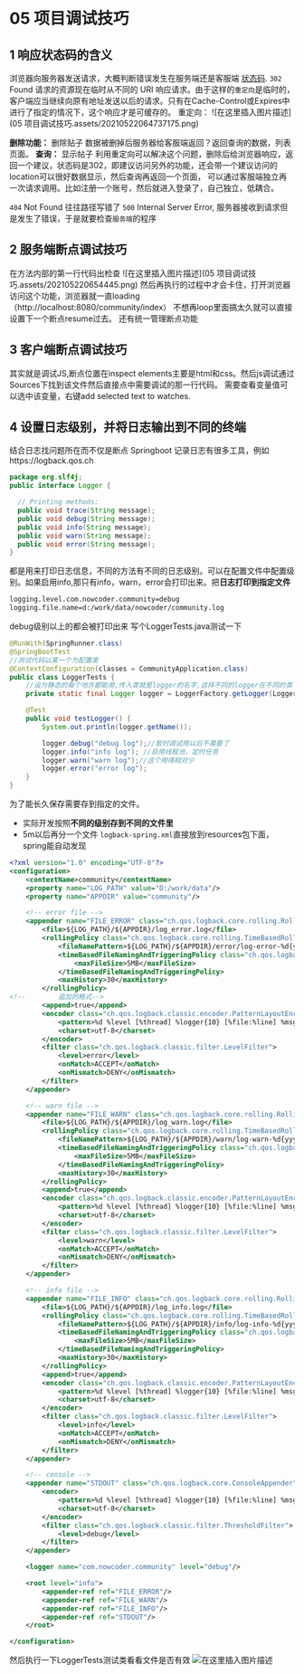 # 05 项目调试技巧

##	1 响应状态码的含义
浏览器向服务器发送请求，大概判断错误发生在服务端还是客服端
[状态码](https://developer.mozilla.org/zh-CN/docs/Web/HTTP/Status).
`302` Found
请求的资源现在临时从不同的 URI 响应请求。由于这样的`重定向`是临时的，客户端应当继续向原有地址发送以后的请求。只有在Cache-Control或Expires中进行了指定的情况下，这个响应才是可缓存的。
重定向：
![在这里插入图片描述](05 项目调试技巧.assets/20210522064737175.png)

**删除功能：** 删除贴子
数据被删掉后服务器给客服端返回？返回查询的数据，列表页面。
**查询：** 显示帖子
利用重定向可以解决这个问题，删除后给浏览器响应，返回一个建议，状态码是302，即建议访问另外的功能，还会带一个建议访问的location可以很好数据显示，然后查询再返回一个页面， 可以通过客服端独立再一次请求调用。比如注册一个账号，然后就进入登录了，自己独立，低耦合。 

`404` Not Found 往往路径写错了 
`500` Internal Server Error, 服务器接收到请求但是发生了错误，于是就要检查`服务端`的程序

##	2 服务端断点调试技巧
在方法内部的第一行代码出检查
![在这里插入图片描述](05 项目调试技巧.assets/202105220654445.png)
然后再执行的过程中才会卡住，打开浏览器访问这个功能，浏览器就一直loading（http://localhost:8080/community/index）
不想再loop里面搞太久就可以直接设置下一个断点resume过去。 
还有统一管理断点功能

##	3 客户端断点调试技巧
其实就是调试JS,断点位置在inspect
elements主要是html和css。然后js调试通过Sources下找到该文件然后直接点中需要调试的那一行代码。
需要查看变量值可以选中该变量，右键add selected text to watches.  

##	4 设置日志级别，并将日志输出到不同的终端
结合日志找问题所在而不仅是断点
Springboot 记录日志有很多工具，例如https://logback.qos.ch

```java
package org.slf4j; 
public interface Logger {

  // Printing methods: 
  public void trace(String message);
  public void debug(String message);
  public void info(String message); 
  public void warn(String message); 
  public void error(String message); 
}
```
都是用来打印日志信息，不同的方法有不同的日志级别。可以在配置文件中配置级别。如果启用info,那只有info，warn，error会打印出来。把**日志打印到指定文件**


```xml
logging.level.com.nowcoder.community=debug
logging.file.name=d:/work/data/nowcoder/community.log
```
debug级别以上的都会被打印出来
写个LoggerTests.java测试一下

```java
@RunWith(SpringRunner.class)
@SpringBootTest
//测试代码以某一个为配置类
@ContextConfiguration(classes = CommunityApplication.class)
public class LoggerTests {
    //设为静态的每个地方都能用,传入类就是logger的名字,这样不同的logger在不同的类下就有区别，就能知道是哪里的logger
    private static final Logger logger = LoggerFactory.getLogger(LoggerTests.class);

    @Test
    public void testLogger() {
        System.out.println(logger.getName());

        logger.debug("debug log");//暂时调试用以后不需要了
        logger.info("info log"); //启用线程池，定时任务
        logger.warn("warn log");//这个用得相对少
        logger.error("error log");
    }
}
```
为了能长久保存需要存到指定的文件。
- 实际开发按照**不同的级别存到不同的文件里**
- 5m以后再分一个文件
`logback-spring.xml`直接放到resources包下面，spring能自动发现

```xml
<?xml version="1.0" encoding="UTF-8"?>
<configuration>
    <contextName>community</contextName>
    <property name="LOG_PATH" value="D:/work/data"/>
    <property name="APPDIR" value="community"/>

    <!-- error file -->
    <appender name="FILE_ERROR" class="ch.qos.logback.core.rolling.RollingFileAppender">
        <file>${LOG_PATH}/${APPDIR}/log_error.log</file>
        <rollingPolicy class="ch.qos.logback.core.rolling.TimeBasedRollingPolicy">
            <fileNamePattern>${LOG_PATH}/${APPDIR}/error/log-error-%d{yyyy-MM-dd}.%i.log</fileNamePattern>
            <timeBasedFileNamingAndTriggeringPolicy class="ch.qos.logback.core.rolling.SizeAndTimeBasedFNATP">
                <maxFileSize>5MB</maxFileSize>
            </timeBasedFileNamingAndTriggeringPolicy>
            <maxHistory>30</maxHistory>
        </rollingPolicy>
<!--        追加的格式-->
        <append>true</append>
        <encoder class="ch.qos.logback.classic.encoder.PatternLayoutEncoder">
            <pattern>%d %level [%thread] %logger{10} [%file:%line] %msg%n</pattern>
            <charset>utf-8</charset>
        </encoder>
        <filter class="ch.qos.logback.classic.filter.LevelFilter">
            <level>error</level>
            <onMatch>ACCEPT</onMatch>
            <onMismatch>DENY</onMismatch>
        </filter>
    </appender>

    <!-- warn file -->
    <appender name="FILE_WARN" class="ch.qos.logback.core.rolling.RollingFileAppender">
        <file>${LOG_PATH}/${APPDIR}/log_warn.log</file>
        <rollingPolicy class="ch.qos.logback.core.rolling.TimeBasedRollingPolicy">
            <fileNamePattern>${LOG_PATH}/${APPDIR}/warn/log-warn-%d{yyyy-MM-dd}.%i.log</fileNamePattern>
            <timeBasedFileNamingAndTriggeringPolicy class="ch.qos.logback.core.rolling.SizeAndTimeBasedFNATP">
                <maxFileSize>5MB</maxFileSize>
            </timeBasedFileNamingAndTriggeringPolicy>
            <maxHistory>30</maxHistory>
        </rollingPolicy>
        <append>true</append>
        <encoder class="ch.qos.logback.classic.encoder.PatternLayoutEncoder">
            <pattern>%d %level [%thread] %logger{10} [%file:%line] %msg%n</pattern>
            <charset>utf-8</charset>
        </encoder>
        <filter class="ch.qos.logback.classic.filter.LevelFilter">
            <level>warn</level>
            <onMatch>ACCEPT</onMatch>
            <onMismatch>DENY</onMismatch>
        </filter>
    </appender>

    <!-- info file -->
    <appender name="FILE_INFO" class="ch.qos.logback.core.rolling.RollingFileAppender">
        <file>${LOG_PATH}/${APPDIR}/log_info.log</file>
        <rollingPolicy class="ch.qos.logback.core.rolling.TimeBasedRollingPolicy">
            <fileNamePattern>${LOG_PATH}/${APPDIR}/info/log-info-%d{yyyy-MM-dd}.%i.log</fileNamePattern>
            <timeBasedFileNamingAndTriggeringPolicy class="ch.qos.logback.core.rolling.SizeAndTimeBasedFNATP">
                <maxFileSize>5MB</maxFileSize>
            </timeBasedFileNamingAndTriggeringPolicy>
            <maxHistory>30</maxHistory>
        </rollingPolicy>
        <append>true</append>
        <encoder class="ch.qos.logback.classic.encoder.PatternLayoutEncoder">
            <pattern>%d %level [%thread] %logger{10} [%file:%line] %msg%n</pattern>
            <charset>utf-8</charset>
        </encoder>
        <filter class="ch.qos.logback.classic.filter.LevelFilter">
            <level>info</level>
            <onMatch>ACCEPT</onMatch>
            <onMismatch>DENY</onMismatch>
        </filter>
    </appender>

    <!-- console -->
    <appender name="STDOUT" class="ch.qos.logback.core.ConsoleAppender">
        <encoder>
            <pattern>%d %level [%thread] %logger{10} [%file:%line] %msg%n</pattern>
            <charset>utf-8</charset>
        </encoder>
        <filter class="ch.qos.logback.classic.filter.ThresholdFilter">
            <level>debug</level>
        </filter>
    </appender>

    <logger name="com.nowcoder.community" level="debug"/>

    <root level="info">
        <appender-ref ref="FILE_ERROR"/>
        <appender-ref ref="FILE_WARN"/>
        <appender-ref ref="FILE_INFO"/>
        <appender-ref ref="STDOUT"/>
    </root>

</configuration>
```
然后执行一下LoggerTests测试类看看文件是否有效
![在这里插入图片描述](https://gitee.com/RichardCheng_5ecf/cloudimage/raw/master/img/20210522234502895.png)

